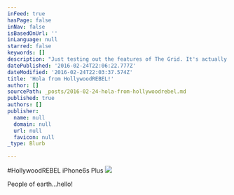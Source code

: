 ```yaml
---
inFeed: true
hasPage: false
inNav: false
isBasedOnUrl: ''
inLanguage: null
starred: false
keywords: []
description: "Just testing out the features of The Grid. It's actually pretty beautiful in here."
datePublished: '2016-02-24T22:06:22.777Z'
dateModified: '2016-02-24T22:03:37.574Z'
title: 'Hola from HollywoodREBEL!'
author: []
sourcePath: _posts/2016-02-24-hola-from-hollywoodrebel.md
published: true
authors: []
publisher:
  name: null
  domain: null
  url: null
  favicon: null
_type: Blurb

---
```

\#HollywoodREBEL iPhone6s Plus
![](https://s3-us-west-2.amazonaws.com/the-grid-img/p/bc68a172108ced42ba483b4c8d658fc23184065f.png)

People of earth...hello!